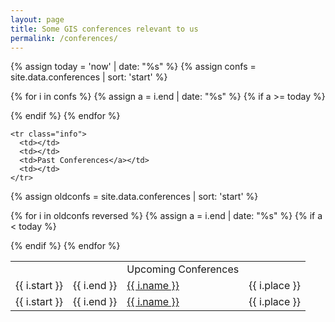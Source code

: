 ```yaml
---
layout: page
title: Some GIS conferences relevant to us
permalink: /conferences/
---
```


<!-- Some GIS conferences that are relevant and interesting to the members of our group. 

This is not meant to be an exhaustive list of all GIS conferences. -->


{% assign today = 'now' | date: "%s" %}
{% assign confs = site.data.conferences | sort: 'start' %}

<table class="table table-striped">

  <tr class="info">
    <td></td>
    <td></td>
    <td>Upcoming Conferences</a></td>
    <td></td>
  </tr>


<!-- future conferences first -->
  {% for i in confs %}
    {% assign a = i.end | date: "%s" %}
    {% if a >= today %}
    <tr>
      <td>{{ i.start  }}</td>
      <td>{{ i.end }}</td>
      <td><a href="{{ i.url }}">{{ i.name }}</a></td>
      <td>{{ i.place }}</td>
    </tr>
    {% endif %}
  {% endfor %}

    <tr class="info">
      <td></td>
      <td></td>
      <td>Past Conferences</a></td>
      <td></td>
    </tr>

{% assign oldconfs = site.data.conferences | sort: 'start' %}

<!-- past conferences -->
  {% for i in oldconfs reversed %}
    {% assign a = i.end | date: "%s" %}
    {% if a < today %}
    <tr>
      <td>{{ i.start  }}</td>
      <td>{{ i.end }}</td>
      <td><a href="{{ i.url }}">{{ i.name }}</a></td>
      <td>{{ i.place }}</td>
    </tr>
    {% endif %}
  {% endfor %}

</table>



